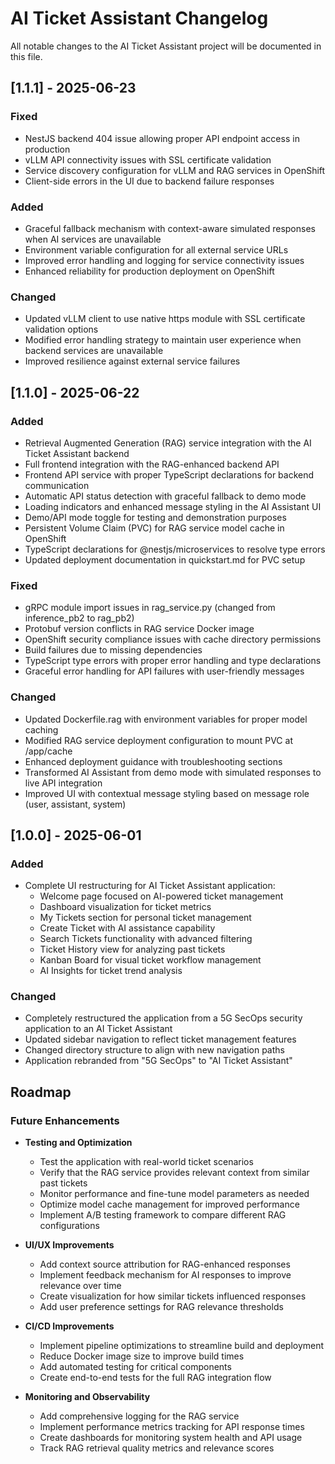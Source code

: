 # AI Ticket Assistant Changelog

All notable changes to the AI Ticket Assistant project will be documented in this file.

## [1.1.1] - 2025-06-23

### Fixed
- NestJS backend 404 issue allowing proper API endpoint access in production
- vLLM API connectivity issues with SSL certificate validation
- Service discovery configuration for vLLM and RAG services in OpenShift
- Client-side errors in the UI due to backend failure responses

### Added
- Graceful fallback mechanism with context-aware simulated responses when AI services are unavailable
- Environment variable configuration for all external service URLs
- Improved error handling and logging for service connectivity issues
- Enhanced reliability for production deployment on OpenShift

### Changed
- Updated vLLM client to use native https module with SSL certificate validation options
- Modified error handling strategy to maintain user experience when backend services are unavailable
- Improved resilience against external service failures

## [1.1.0] - 2025-06-22

### Added
- Retrieval Augmented Generation (RAG) service integration with the AI Ticket Assistant backend
- Full frontend integration with the RAG-enhanced backend API
- Frontend API service with proper TypeScript declarations for backend communication
- Automatic API status detection with graceful fallback to demo mode
- Loading indicators and enhanced message styling in the AI Assistant UI
- Demo/API mode toggle for testing and demonstration purposes
- Persistent Volume Claim (PVC) for RAG service model cache in OpenShift
- TypeScript declarations for @nestjs/microservices to resolve type errors
- Updated deployment documentation in quickstart.md for PVC setup

### Fixed
- gRPC module import issues in rag_service.py (changed from inference_pb2 to rag_pb2)
- Protobuf version conflicts in RAG service Docker image
- OpenShift security compliance issues with cache directory permissions
- Build failures due to missing dependencies
- TypeScript type errors with proper error handling and type declarations
- Graceful error handling for API failures with user-friendly messages

### Changed
- Updated Dockerfile.rag with environment variables for proper model caching
- Modified RAG service deployment configuration to mount PVC at /app/cache
- Enhanced deployment guidance with troubleshooting sections
- Transformed AI Assistant from demo mode with simulated responses to live API integration
- Improved UI with contextual message styling based on message role (user, assistant, system)

## [1.0.0] - 2025-06-01

### Added
- Complete UI restructuring for AI Ticket Assistant application:
  - Welcome page focused on AI-powered ticket management
  - Dashboard visualization for ticket metrics
  - My Tickets section for personal ticket management
  - Create Ticket with AI assistance capability
  - Search Tickets functionality with advanced filtering
  - Ticket History view for analyzing past tickets
  - Kanban Board for visual ticket workflow management
  - AI Insights for ticket trend analysis

### Changed
- Completely restructured the application from a 5G SecOps security application to an AI Ticket Assistant
- Updated sidebar navigation to reflect ticket management features
- Changed directory structure to align with new navigation paths
- Application rebranded from "5G SecOps" to "AI Ticket Assistant"

## Roadmap

### Future Enhancements
- **Testing and Optimization**
  - Test the application with real-world ticket scenarios
  - Verify that the RAG service provides relevant context from similar past tickets
  - Monitor performance and fine-tune model parameters as needed
  - Optimize model cache management for improved performance
  - Implement A/B testing framework to compare different RAG configurations

- **UI/UX Improvements**
  - Add context source attribution for RAG-enhanced responses
  - Implement feedback mechanism for AI responses to improve relevance over time
  - Create visualization for how similar tickets influenced responses
  - Add user preference settings for RAG relevance thresholds

- **CI/CD Improvements**
  - Implement pipeline optimizations to streamline build and deployment
  - Reduce Docker image size to improve build times
  - Add automated testing for critical components
  - Create end-to-end tests for the full RAG integration flow

- **Monitoring and Observability**
  - Add comprehensive logging for the RAG service
  - Implement performance metrics tracking for API response times
  - Create dashboards for monitoring system health and API usage
  - Track RAG retrieval quality metrics and relevance scores

